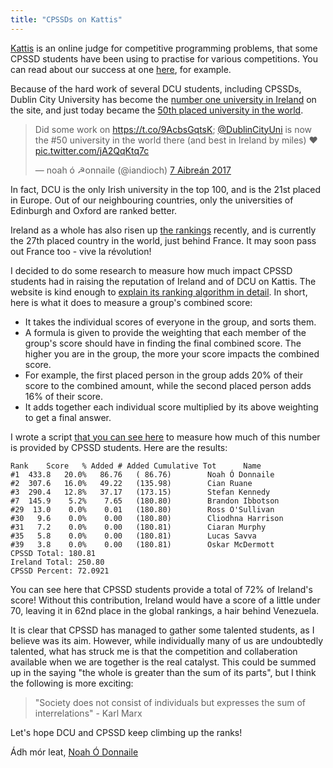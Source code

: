 ```yaml
---
title: "CPSSDs on Kattis"
---
```

[Kattis](https://open.kattis.com) is an online judge for competitive programming problems, that some CPSSD students have been using to practise for various competitions. You can read about our success at one [here](https://cpssd.net/hashcode), for example.

Because of the hard work of several DCU students, including CPSSDs, Dublin City University has become the [number one university in Ireland](https://open.kattis.com/countries/IRL) on the site, and just today became the [50th placed university in the world](https://open.kattis.com/ranklist/universities).

<blockquote class="twitter-tweet" data-lang="ga"><p lang="en" dir="ltr">Did some work on <a href="https://t.co/9AcbsGqtsK">https://t.co/9AcbsGqtsK</a>; <a href="https://twitter.com/DublinCityUni">@DublinCityUni</a> is now the #50 university in the world there (and best in Ireland by miles) ❤️ <a href="https://t.co/jA2QqKtq7c">pic.twitter.com/jA2QqKtq7c</a></p>&mdash; noah ó ☭onnaile (@iandioch) <a href="https://twitter.com/iandioch/status/850157784851197952">7 Aibreán 2017</a></blockquote>
<script async src="//platform.twitter.com/widgets.js" charset="utf-8"></script>

In fact, DCU is the only Irish university in the top 100, and is the 21st placed in Europe. Out of our neighbouring countries, only the universities of Edinburgh and Oxford are ranked better.

Ireland as a whole has also risen up [the rankings](https://open.kattis.com/ranklist/countries) recently, and is currently the 27th placed country in the world, just behind France. It may soon pass out France too - vive la révolution!

I decided to do some research to measure how much impact CPSSD students had in raising the reputation of Ireland and of DCU on Kattis. The website is kind enough to [explain its ranking algorithm in detail](https://open.kattis.com/help/ranklist). In short, here is what it does to measure a group's combined score:

- It takes the individual scores of everyone in the group, and sorts them.
- A formula is given to provide the weighting that each member of the group's score should have in finding the final combined score. The higher you are in the group, the more your score impacts the combined score.
- For example, the first placed person in the group adds 20% of their score to the combined amount, while the second placed person adds 16% of their score.
- It adds together each individual score multiplied by its above weighting to get a final answer.

I wrote a script [that you can see here](https://gist.github.com/iandioch/ac633cf2e130b050ee1f6a7a565b6da2) to measure how much of this number is provided by CPSSD students. Here are the results:

```
Rank	Score	% Added	# Added	Cumulative Tot		Name
#1	433.8	20.0%	86.76	( 86.76)		Noah Ó Donnaile
#2	307.6	16.0%	49.22	(135.98)		Cian Ruane
#3	290.4	12.8%	37.17	(173.15)		Stefan Kennedy
#7	145.9	 5.2%	 7.65	(180.80)		Brandon Ibbotson
#29	 13.0	 0.0%	 0.01	(180.80)		Ross O'Sullivan
#30	  9.6	 0.0%	 0.00	(180.80)		Cliodhna Harrison
#31	  7.2	 0.0%	 0.00	(180.81)		Ciaran Murphy
#35	  5.8	 0.0%	 0.00	(180.81)		Lucas Savva
#39	  3.8	 0.0%	 0.00	(180.81)		Oskar McDermott
CPSSD Total: 180.81
Ireland Total: 250.80
CPSSD Percent: 72.0921
```

You can see here that CPSSD students provide a total of 72% of Ireland's score! Without this contribution, Ireland would have a score of a little under 70, leaving it in 62nd place in the global rankings, a hair behind Venezuela.

It is clear that CPSSD has managed to gather some talented students, as I believe was its aim. However, while individually many of us are undoubtedly talented, what has struck me is that the competition and collaberation available when we are together is the real catalyst. This could be summed up in the saying "the whole is greater than the sum of its parts", but I think the following is more exciting:

> "Society does not consist of individuals but expresses the sum of interrelations" - Karl Marx

Let's hope DCU and CPSSD keep climbing up the ranks!

Ádh mór leat,
[Noah Ó Donnaile](http://noah.needs.money)

